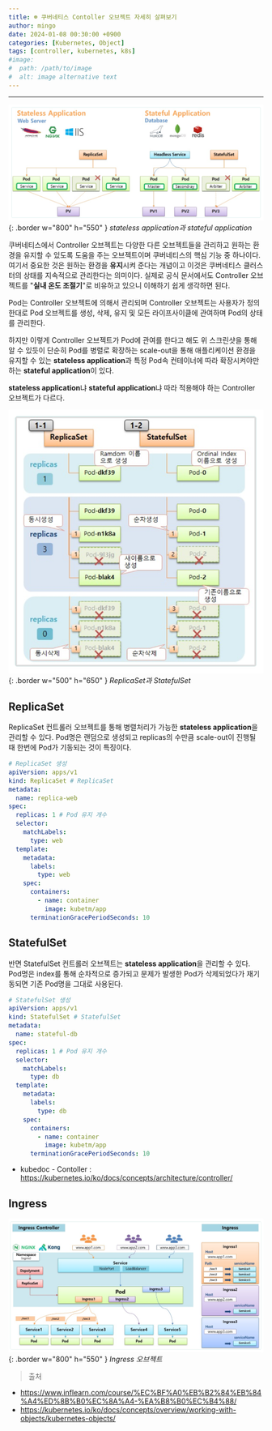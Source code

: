 ```yaml
---
title: ☸️ 쿠버네티스 Contoller 오브젝트 자세히 살펴보기
author: mingo
date: 2024-01-08 00:30:00 +0900
categories: [Kubernetes, Object]
tags: [controller, kubernetes, k8s]
#image:
#  path: /path/to/image
#  alt: image alternative text
---
```


-----------------
![33.png](/assets/img/post/202401/33.png){: .border w="800" h="550" }
_stateless application과 stateful application_

쿠버네티스에서 Controller 오브젝트는 다양한 다른 오브젝트들을 관리하고 원하는 환경을 유지할 수 있도록 도움을 주는 오브젝트이며 쿠버네티스의 핵심 기능 중 하나이다.
여기서 중요한 것은 원하는 환경을 **유지**시켜 준다는 개념이고 이것은 쿠버네티스 클러스터의 상태를 지속적으로 관리한다는 의미이다.
실제로 공식 문서에서도 Controller 오브젝트를 "**실내 온도 조절기**"로 비유하고 있으니 이해하기 쉽게 생각하면 된다.

Pod는 Controller 오브젝트에 의해서 관리되며 Controller 오브젝트는 사용자가 정의한대로 Pod 오브젝트를 생성, 삭제, 유지 및 모든 라이프사이클에 관여하며 Pod의 상태를 관리한다.

하지만 이렇게 Controller 오브젝트가 Pod에 관여를 한다고 해도 위 스크린샷을 통해 알 수 있듯이 
단순히 Pod를 병렬로 확장하는 scale-out을 통해 애플리케이션 환경을 유지할 수 있는 **stateless application**과 특정 Pod속 컨테이너에 따라 확장시켜야만 하는 **stateful application**이 있다.

**stateless application**냐 **stateful application**냐 따라 적용해야 하는 Controller 오브젝트가 다르다.

![34.png](/assets/img/post/202401/34.png){: .border w="500" h="650" }
_ReplicaSet과 StatefulSet_

## ReplicaSet
ReplicaSet 컨트롤러 오브젝트를 통해 병렬처리가 가능한 **stateless application**을 관리할 수 있다. 
Pod명은 랜덤으로 생성되고 replicas의 수만큼 scale-out이 진행될 때 한번에 Pod가 기동되는 것이 특징이다.

```yaml
# ReplicaSet 생성
apiVersion: apps/v1
kind: ReplicaSet # ReplicaSet
metadata:
  name: replica-web
spec:
  replicas: 1 # Pod 유지 개수
  selector:
    matchLabels:
      type: web
  template:
    metadata:
      labels:
        type: web
    spec:
      containers:
        - name: container
          image: kubetm/app
      terminationGracePeriodSeconds: 10
```

## StatefulSet
반면 StatefulSet 컨트롤러 오브젝트는 **stateless application**을 관리할 수 있다.
Pod명은 index를 통해 순차적으로 증가되고 문제가 발생한 Pod가 삭제되었다가 재기동되면 기존 Pod명을 그대로 사용된다.

```yaml
# StatefulSet 생성
apiVersion: apps/v1
kind: StatefulSet # StatefulSet
metadata:
  name: stateful-db
spec:
  replicas: 1 # Pod 유지 개수
  selector:
    matchLabels:
      type: db
  template:
    metadata:
      labels:
        type: db
    spec:
      containers:
        - name: container
          image: kubetm/app
      terminationGracePeriodSeconds: 10
```

- kubedoc - Contoller : <https://kubernetes.io/ko/docs/concepts/architecture/controller/>

## Ingress
![35.png](/assets/img/post/202401/35.png){: .border w="800" h="550" }
_Ingress 오브젝트_



> 출처
- <https://www.inflearn.com/course/%EC%BF%A0%EB%B2%84%EB%84%A4%ED%8B%B0%EC%8A%A4-%EA%B8%B0%EC%B4%88/>
- <https://kubernetes.io/ko/docs/concepts/overview/working-with-objects/kubernetes-objects/>

